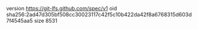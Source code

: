 version https://git-lfs.github.com/spec/v1
oid sha256:2ad47d305bf508cc30023117c42f5c10b422da42f8a6768315d603d7f4545aa5
size 8531
